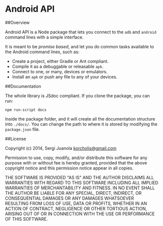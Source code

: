 Android API
===========

##Overview

Android API is a Node package that lets you connect to the `adb` and `android`
command lines with a simple interface.

It is meant to be _promise based_, and let you do common tasks available to the
Android command lines, such as:

- Create a project, either Gradle or Ant compliant.
- Compile it as a debuggable or releasable `apk`.
- Connect to one, or many, devices or emulators.
- Install an `apk` or push any file to any of your devices.


##Documentation

The whole library is JSdoc compliant. If you clone the package, you can run:

    npm run-script docs

Inside the package folder, and it will create all the documentation structure
into `./docs/`. You can change the path to where it is stored by modifying the `package.json` file.

##License

Copyright (c) 2014, Sergi Juanola <korcholis@gmail.com>

Permission to use, copy, modify, and/or distribute this software for any purpose
with or without fee is hereby granted, provided that the above copyright notice
and this permission notice appear in all copies.

THE SOFTWARE IS PROVIDED "AS IS" AND THE AUTHOR DISCLAIMS ALL WARRANTIES WITH
REGARD TO THIS SOFTWARE INCLUDING ALL IMPLIED WARRANTIES OF MERCHANTABILITY AND
FITNESS. IN NO EVENT SHALL THE AUTHOR BE LIABLE FOR ANY SPECIAL, DIRECT,
INDIRECT, OR CONSEQUENTIAL DAMAGES OR ANY DAMAGES WHATSOEVER RESULTING FROM LOSS
OF USE, DATA OR PROFITS, WHETHER IN AN ACTION OF CONTRACT, NEGLIGENCE OR OTHER
TORTIOUS ACTION, ARISING OUT OF OR IN CONNECTION WITH THE USE OR PERFORMANCE OF
THIS SOFTWARE.
